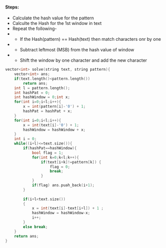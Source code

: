 #### Steps:
- Calculate the hash value for the pattern
- Calculte the Hash for the 1st window in text
- Repeat the following-
- - If the Hash(pattern) == Hash(text) then match characters onr by one
- - Subtract leftmost (MSB) from the hash value of window
- - Shift the window by one character and add the new character

```cpp
vector<int> solve(string text, string pattern){
    vector<int> ans;
    if(text.length()<pattern.length())
        return ans;
    int l = pattern.length();
    int hashPat = 0;
    int hashWindow = 0;int x;
    for(int i=0;i<l;i++){
        x = int(pattern[i]-'0') + 1;
        hashPat = hashPat + x;
    }
    for(int i=0;i<l;i++){
        x = int(text[i]-'0') + 1;
        hashWindow = hashWindow + x;
    }
    int i = 0;
    while((i+l)<=text.size()){
        if(hashPat==hashWindow){
            bool flag = 1;
            for(int k=0;k<l;k++){
                if(text[i+k]!=pattern[k]) {
                    flag = 0;
                    break;
                }
            }
            if(flag) ans.puah_back(i+1);
        }
        
        if(i+l<text.size())
        {
            x = int(text[i]-text[i+l]) + 1 ;
            hashWindow = hashWindow-x;
            i++;
        }
        else break;
    }
    return ans;
}
```
